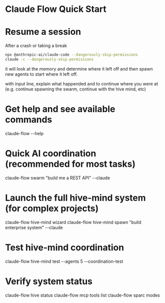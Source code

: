 # Claude Flow Quick Start


# Resume a session

After a crash or taking a break

```bash
npx @anthropic-ai/claude-code --dangerously-skip-permissions
claude -c --dangerously-skip-permissions
```
it will look at the memory and determine where it left off and then spawn new agents to start where it left off.

with input line, explain what happended and to continue where you were at (e.g. continue spawning the swarm, continue with the hive mind, etc)


# Get help and see available commands
claude-flow --help

# Quick AI coordination (recommended for most tasks)
claude-flow swarm "build me a REST API" --claude

# Launch the full hive-mind system (for complex projects)
claude-flow hive-mind wizard
claude-flow hive-mind spawn "build enterprise system" --claude

# Test hive-mind coordination
claude-flow hive-mind test --agents 5 --coordination-test

# Verify system status
claude-flow hive status
claude-flow mcp tools list
claude-flow sparc modes